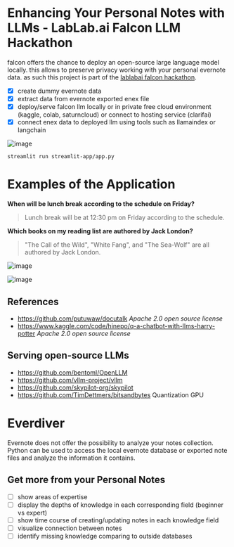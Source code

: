 # Enhancing Your Personal Notes with LLMs - LabLab.ai Falcon LLM Hackathon

falcon offers the chance to deploy an open-source large language model locally. this allows to preserve privacy working with your personal evernote data. as such this project is part of the [lablabai falcon hackathon](https://lablab.ai/event/falcon-llms-24-hours-hackathon/fritzlabs).

- [X] create dummy evernote data
- [X] extract data from evernote exported enex file
- [X] deploy/serve falcon llm locally or in private free cloud environment (kaggle, colab, saturncloud) or connect to hosting service (clarifai)
- [X] connect enex data to deployed llm using tools such as llamaindex or langchain

![image](https://github.com/bsenst/everdiver/assets/8211411/4738a376-16fb-43a6-90b8-5f487db92e23)

```
streamlit run streamlit-app/app.py
```

# Examples of the Application

**When will be lunch break according to the schedule on Friday?**

> Lunch break will be at 12:30 pm on Friday according to the schedule.

**Which books on my reading list are authored by Jack London?**

> "The Call of the Wild", "White Fang", and "The Sea-Wolf" are all authored by Jack London.

![image](https://github.com/bsenst/everdiver/assets/8211411/30904bf9-b95e-4150-b8fe-284c07841aab)

![image](https://github.com/bsenst/everdiver/assets/8211411/df91c710-8c20-410f-a397-886d780c0124)

## References

* https://github.com/putuwaw/docutalk *Apache 2.0 open source license*
* https://www.kaggle.com/code/hinepo/q-a-chatbot-with-llms-harry-potter *Apache 2.0 open source license*

## Serving open-source LLMs

* https://github.com/bentoml/OpenLLM
* https://github.com/vllm-project/vllm
* https://github.com/skypilot-org/skypilot
* https://github.com/TimDettmers/bitsandbytes Quantization GPU

# Everdiver

Evernote does not offer the possibility to analyze your notes collection. Python can be used to access the local evernote database or exported note files and analyze the information it contains.

## Get more from your Personal Notes
- [ ] show areas of expertise
- [ ] display the depths of knowledge in each corresponding field (beginner vs expert)
- [ ] show time course of creating/updating notes in each knowledge field
- [ ] visualize connection between notes
- [ ] identify missing knowledge comparing to outside databases
